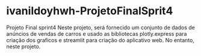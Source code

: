 # ivanildoyhwh-ProjetoFinalSprit4
Projeto Final sprint4
Neste projeto, será fornecido um conjunto de dados de anúncios de vendas de carros e usado as bibliotecas plotly.express para criação dos graficos e streamlit para criação do aplicativo web. No entanto, neste projeto.
